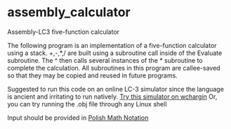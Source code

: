 # assembly_calculator
Assembly-LC3 five-function calculator 

The following program is an implementation of a five-function calculator using a stack. +,-,*,/ are built using a subroutine call inside of the Evaluate subroutine. The ^ then calls several instances of the * subroutine to complete the calculation. All subroutines in this program are callee-saved so that they may be copied and reused in future programs.

Suggested to run this code on an online LC-3 simulator since the language is ancient and irritating to run natively. 
[Try this simulator on wchargin](https://wchargin.com/lc3web/ "LC-3 Simulator") Or, you can try running the .obj file through any Linux shell

Input should be provided in [Polish Math Notation](https://en.wikipedia.org/wiki/Polish_notation)
